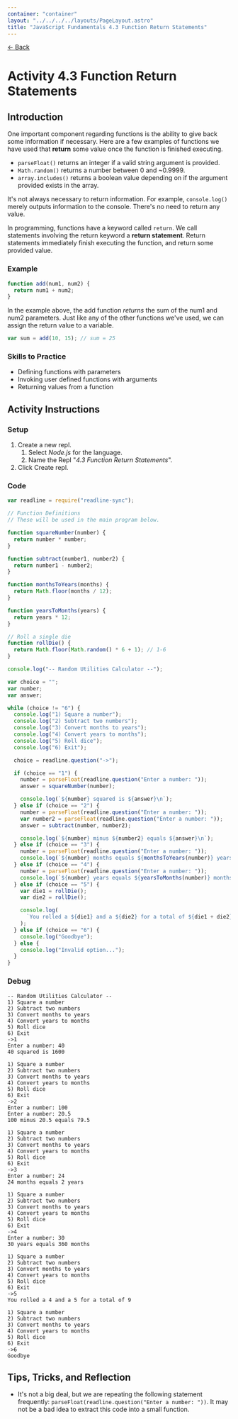 ```yaml
---
container: "container"
layout: "../../../../layouts/PageLayout.astro"
title: "JavaScript Fundamentals 4.3 Function Return Statements"
---
```


[← Back](/comp-sci/javascript/)

# Activity 4.3 Function Return Statements

## Introduction

One important component regarding functions is the ability to give back some information if necessary. Here are a few examples of functions we have used that **return** some value once the function is finished executing.

- `parseFloat()` returns an integer if a valid string argument is provided.
- `Math.random()` returns a number between 0 and ~0.9999.
- `array.includes()` returns a boolean value depending on if the argument provided exists in the array.

It's not always necessary to return information. For example, `console.log()` merely outputs information to the console. There's no need to return any value.

In programming, functions have a keyword called `return`. We call statements involving the return keyword a **return statement**. Return statements immediately finish executing the function, and return some provided value.

### Example

```js
function add(num1, num2) {
  return num1 + num2;
}
```

In the example above, the add function _returns_ the sum of the num1 and num2 parameters. Just like any of the other functions we've used, we can assign the return value to a variable.

```js
var sum = add(10, 15); // sum = 25
```

### Skills to Practice

- Defining functions with parameters
- Invoking user defined functions with arguments
- Returning values from a function

## Activity Instructions

### Setup

1. Create a new repl.
   1. Select _Node.js_ for the language.
   2. Name the Repl "_4.3 Function Return Statements_".
2. Click Create repl.

### Code

```javascript
var readline = require("readline-sync");

// Function Definitions
// These will be used in the main program below.

function squareNumber(number) {
  return number * number;
}

function subtract(number1, number2) {
  return number1 - number2;
}

function monthsToYears(months) {
  return Math.floor(months / 12);
}

function yearsToMonths(years) {
  return years * 12;
}

// Roll a single die
function rollDie() {
  return Math.floor(Math.random() * 6 + 1); // 1-6
}

console.log("-- Random Utilities Calculator --");

var choice = "";
var number;
var answer;

while (choice != "6") {
  console.log("1) Square a number");
  console.log("2) Subtract two numbers");
  console.log("3) Convert months to years");
  console.log("4) Convert years to months");
  console.log("5) Roll dice");
  console.log("6) Exit");

  choice = readline.question("->");

  if (choice == "1") {
    number = parseFloat(readline.question("Enter a number: "));
    answer = squareNumber(number);

    console.log(`${number} squared is ${answer}\n`);
  } else if (choice == "2") {
    number = parseFloat(readline.question("Enter a number: "));
    var number2 = parseFloat(readline.question("Enter a number: "));
    answer = subtract(number, number2);

    console.log(`${number} minus ${number2} equals ${answer}\n`);
  } else if (choice == "3") {
    number = parseFloat(readline.question("Enter a number: "));
    console.log(`${number} months equals ${monthsToYears(number)} years\n`);
  } else if (choice == "4") {
    number = parseFloat(readline.question("Enter a number: "));
    console.log(`${number} years equals ${yearsToMonths(number)} months\n`);
  } else if (choice == "5") {
    var die1 = rollDie();
    var die2 = rollDie();

    console.log(
      `You rolled a ${die1} and a ${die2} for a total of ${die1 + die2}\n`
    );
  } else if (choice == "6") {
    console.log("Goodbye");
  } else {
    console.log("Invalid option...");
  }
}
```

### Debug

```
-- Random Utilities Calculator --
1) Square a number
2) Subtract two numbers
3) Convert months to years
4) Convert years to months
5) Roll dice
6) Exit
->1
Enter a number: 40
40 squared is 1600

1) Square a number
2) Subtract two numbers
3) Convert months to years
4) Convert years to months
5) Roll dice
6) Exit
->2
Enter a number: 100
Enter a number: 20.5
100 minus 20.5 equals 79.5

1) Square a number
2) Subtract two numbers
3) Convert months to years
4) Convert years to months
5) Roll dice
6) Exit
->3
Enter a number: 24
24 months equals 2 years

1) Square a number
2) Subtract two numbers
3) Convert months to years
4) Convert years to months
5) Roll dice
6) Exit
->4
Enter a number: 30
30 years equals 360 months

1) Square a number
2) Subtract two numbers
3) Convert months to years
4) Convert years to months
5) Roll dice
6) Exit
->5
You rolled a 4 and a 5 for a total of 9

1) Square a number
2) Subtract two numbers
3) Convert months to years
4) Convert years to months
5) Roll dice
6) Exit
->6
Goodbye
```

## Tips, Tricks, and Reflection

- It's not a big deal, but we are repeating the following statement frequently: `parseFloat(readline.question("Enter a number: "))`. It may not be a bad idea to extract this code into a small function.
